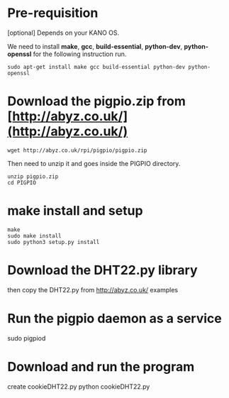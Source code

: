 # Pre-requisition
[optional] Depends on your KANO OS.

We need to install **make**, **gcc**, **build-essential**, **python-dev**, **python-openssl** for the following instruction run.

```
sudo apt-get install make gcc build-essential python-dev python-openssl
```

# Download the pigpio.zip from [http://abyz.co.uk/](http://abyz.co.uk/)
```
wget http://abyz.co.uk/rpi/pigpio/pigpio.zip
```

Then need to unzip it and goes inside the PIGPIO directory.
```
unzip pigpio.zip
cd PIGPIO
```

# make install and setup
```
make
sudo make install
sudo python3 setup.py install
```

# Download the DHT22.py library
then copy the DHT22.py from http://abyz.co.uk/ examples

# Run the pigpio daemon as a service
sudo pigpiod

# Download and run the program
create cookieDHT22.py
python cookieDHT22.py
